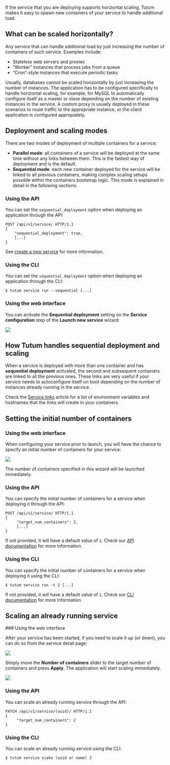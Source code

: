 If the service that you are deploying supports horizontal scaling, Tutum makes it easy to spawn new containers of your service to handle additional load.

## What can be scaled horizontally?

Any service that can handle additional load by just increasing the
number of containers of such service. Examples include:

-   Stateless web servers and proxies
-   “Worker” instances that process jobs from a queue
-   “Cron”-style instances that execute periodic tasks

Usually, databases cannot be scaled horizontally by just increasing the number of instances. The application has to be configured specifically to handle horizontal scaling, for example, for MySQL to automatically configure itself as a master or slave depending on the number of existing instances in the service. A custom proxy is usually deployed in these scenarios to route traffic to the appropriate instance, or the client application is configured appropiately.

## Deployment and scaling modes

There are two modes of deployment of multiple containers for a service:

-   **Parallel mode**: all containers of a service will be
    deployed at the same time without any links between them. This is
    the fastest way of deployment and is the default.
-   **Sequential mode**: each new container deployed for the service
    will be linked to all previous containers, making complex scaling
    setups possible within the containers bootstrap logic. This mode is
    explained in detail in the following sections.

### Using the API

You can set the `sequential_deployment` option when deploying an
application through the API:

```
POST /api/v1/service/ HTTP/1.1 
{
	"sequential_deployment": true, 
	[...]
} 
```

See [create a new service](https://docs.tutum.co/v2/api/#service) for
more information.

### Using the CLI

You can set the `sequential_deployment` option when deploying an
application through the CLI: 

``` 
$ tutum service run --sequential [...] 
```

### Using the web interface

You can activate the **Sequential deployment** setting on the **Service
configuration** step of the **Launch new service** wizard:

![](https://s.tutum.co/support/images/service-wizard-sequential-deployment.png)


## How Tutum handles sequential deployment and scaling

When a service is deployed with more than one container and has **sequential deployment** activated, the second and subsequent containers are linked to all the previous ones. These links are very useful if your service needs to autoconfigure itself on boot depending on the number of instances already running in the service.

Check the [Service links](/support/solutions/articles/5000012181) article for a list of environment variables and hostnames that the links will create in your containers.


## Setting the initial number of containers

### Using the web interface

When configuring your service prior to launch, you will have the chance to specify an initial number of containers for your service:

![](https://s.tutum.co/support/images/service-wizard-scale.png)

The number of containers specified in this wizard will be launched immediately.

### Using the API

You can specify the initial number of containers for a service when deploying it through the API:

```
POST /api/v1/service/ HTTP/1.1 
{
	 "target_num_containers": 2, 
	 [...] 
} 
```

If not provided, it will have a default value of `1`. Check our [API documentation](https://docs.tutum.co/v2/api/?http) for more information.


### Using the CLI

You can specify the initial number of containers for a service when deploying it using the CLI:

```
$ tutum service run -t 2 [...]
```

If not provided, it will have a default value of `1`. Check our [CLI documentation](https://docs.tutum.co/v2/api/?shell) for more information.


## Scaling an already running service

### Using the web interface

After your service has been started, if you need to scale it up (or down), you can do so from the service detail page:

![](https://s.tutum.co/support/images/service-before-scaling.png)

Simply move the **Number of containers** slider to the target number of containers and press **Apply**. The application will start scaling immediately.

![](https://s.tutum.co/support/images/service-during-scaling.png)


### Using the API

You can scale an already running service through the API:

```
PATCH /api/v1/service/(uuid)/ HTTP/1.1 
{
	 "target_num_containers": 2
} 
```

### Using the CLI

You can scale an already running service using the CLI:

```
$ tutum service scake (uuid or name) 2
```

